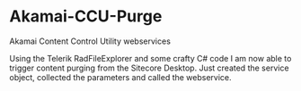 # Akamai-CCU-Purge
Akamai Content Control Utility webservices

Using the Telerik RadFileExplorer and some crafty C# code I am now able to trigger content purging from the Sitecore Desktop. Just created the service object, collected the parameters and called the webservice.
